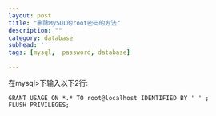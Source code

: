 ```yaml
---
layout: post
title: "删除MySQL的root密码的方法"
description: ""
category: database
subhead: ''
tags: [mysql,  password, database]

---
```

在mysql>下输入以下2行:

    GRANT USAGE ON *.* TO root@localhost IDENTIFIED BY ' ' ; 
    FLUSH PRIVILEGES; 


